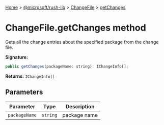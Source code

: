 [Home](./index) &gt; [@microsoft/rush-lib](rush-lib.md) &gt; [ChangeFile](rush-lib.changefile.md) &gt; [getChanges](rush-lib.changefile.getchanges.md)

# ChangeFile.getChanges method

Gets all the change entries about the specified package from the change file.

**Signature:**
```javascript
public getChanges(packageName: string): IChangeInfo[];
```
**Returns:** `IChangeInfo[]`

## Parameters

|  Parameter | Type | Description |
|  --- | --- | --- |
|  `packageName` | `string` | package name |


